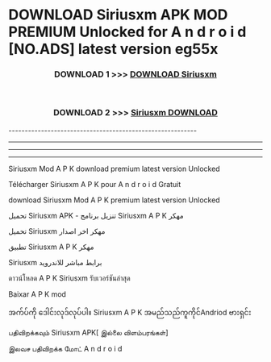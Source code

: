 # DOWNLOAD Siriusxm  APK MOD PREMIUM Unlocked for A n d r o i d [NO.ADS] latest version eg55x 



<div align="center">

<h3>DOWNLOAD 1 >>> <a href="https://getmod2.web.app/?judul=Siriusxm ">DOWNLOAD Siriusxm </a></h3><br>

<h3>DOWNLOAD 2 >>> <a href="https://getmod2.web.app/?judul=Siriusxm ">Siriusxm  DOWNLOAD </a></h3>

</div>
----------------------------------------------------------

----------------------------------------------------------

----------------------------------------------------------

----------------------------------------------------------

Siriusxm  Mod A P K download premium latest version Unlocked

Télécharger Siriusxm  A P K pour A n d r o i d Gratuit

download Siriusxm  Mod A P K premium latest version Unlocked

تحميل Siriusxm  APK - تنزيل برنامج Siriusxm  A P K مهكر

تحميل Siriusxm  مهكر اخر اصدار

تطبيق Siriusxm  A P K مهكر

Siriusxm  برابط مباشر للاندرويد

ดาวน์โหลด A P K Siriusxm  รับเวอร์ชันล่าสุด

Baixar A P K mod

အက်ပ်ကို ဒေါင်းလုဒ်လုပ်ပါ။ Siriusxm  A P K အမည်သည်ကူကိုင်Andriod ဗားရှင်း

பதிவிறக்கவும் Siriusxm  APK[ இல்லை விளம்பரங்கள்] 
 
இலவச பதிவிறக்க மோட் A n d r o i d




